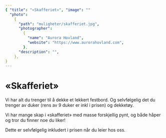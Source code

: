 ```yaml
---
{ "title": "«Skafferiet»", "image": "" 
  "photo":
    {
      "path": "muligheter/skafferiet.jpg",
      "photographer":
        {
          "name": "Aurora Hovland",
          "website": "https://www.aurorahovland.com",
        },
      "description": "",
    },
}
---
```


# «Skafferiet»

Vi har alt du trenger til å dekke et lekkert festbord. Og selvfølgelig det du trenger av duker (rens av 9 duker er inkl i prisen) og dekketøy.

Vi har mange skap i «skafferiet» med masse forskjellig pynt, og både håper og tror du finner noe du liker!

Dette er selvfølgelig inkludert i prisen når du leier hos oss.

